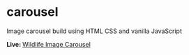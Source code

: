 # carousel

<p>Image carousel build using HTML CSS and vanilla JavaScript</p>

<p><strong>Live: </strong><a href="" target="_blank">Wildlife Image Carousel</a></p>
